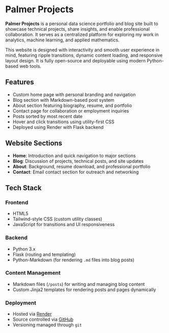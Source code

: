# Palmer Projects

**Palmer Projects** is a personal data science portfolio and blog site built to showcase technical projects, share insights, and enable professional collaboration. It serves as a centralized platform for exploring my work in analytics, machine learning, and applied mathematics.

This website is designed with interactivity and smooth user experience in mind, featuring ripple transitions, dynamic content loading, and responsive layout design. It is fully open-source and deployable using modern Python-based web tools.

## Features

- Custom home page with personal branding and navigation
- Blog section with Markdown-based post system
- About section featuring biography, resume, and portfolio
- Contact page for collaboration or employment inquiries
- Posts sorted by most recent date
- Hover and click transitions using utility-first CSS
- Deployed using Render with Flask backend

## Website Sections

- **Home**: Introduction and quick navigation to major sections
- **Blog**: Discussion of projects, technical posts, and site updates
- **About**: Background, resume download, and professional portfolio
- **Contact**: Email contact section for outreach and networking

## Tech Stack

### Frontend
- HTML5
- Tailwind-style CSS (custom utility classes)
- JavaScript for transitions and UI responsiveness

### Backend
- Python 3.x
- Flask (routing and templating)
- Python-Markdown (for rendering `.md` files into blog posts)

### Content Management
- Markdown files (`/posts`) for writing and managing blog content
- Custom Jinja2 templates for rendering posts and pages dynamically

### Deployment
- Hosted via [Render](https://render.com/)
- Source controlled via [GitHub](https://github.com)
- Versioning managed through `git`


